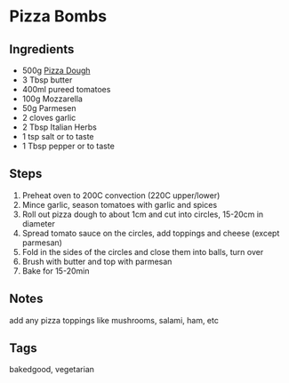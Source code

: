# Pizza Bombs

## Ingredients

* 500g [Pizza Dough](PizzaDough.html)
* 3 Tbsp butter 
* 400ml pureed tomatoes 
* 100g Mozzarella
* 50g Parmesen
* 2 cloves garlic
* 2 Tbsp Italian Herbs
* 1 tsp salt or to taste
* 1 Tbsp pepper or to taste

## Steps

1. Preheat oven to 200C convection (220C upper/lower)
2. Mince garlic, season tomatoes with garlic and spices
3. Roll out pizza dough to about 1cm and cut into circles, 15-20cm in diameter
4. Spread tomato sauce on the circles, add toppings and cheese (except parmesan) 
5. Fold in the sides of the circles and close them into balls, turn over
6. Brush with butter and top with parmesan
7. Bake for 15-20min

## Notes

add any pizza toppings like mushrooms, salami, ham, etc

## Tags
bakedgood, vegetarian

